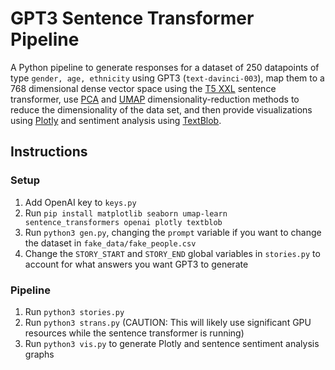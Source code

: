 # GPT3 Sentence Transformer Pipeline
A Python pipeline to generate responses for a dataset of 250 datapoints of type `gender, age, ethnicity` using GPT3 (`text-davinci-003`), map them to a 768 dimensional dense vector space using the [T5 XXL](https://huggingface.co/sentence-transformers/sentence-t5-xxl) sentence transformer, use [PCA](https://en.wikipedia.org/wiki/Principal_component_analysis) and [UMAP](https://umap-learn.readthedocs.io/en/latest/) dimensionality-reduction methods to reduce the dimensionality of the data set, and then provide visualizations using [Plotly](https://github.com/plotly/plotly.py) and sentiment analysis using [TextBlob](https://textblob.readthedocs.io/en/dev/]).

## Instructions 
### Setup
1) Add OpenAI key to `keys.py`
2) Run `pip install matplotlib seaborn umap-learn sentence_transformers openai plotly textblob`
3) Run `python3 gen.py`, changing the `prompt` variable if you want to change the dataset in `fake_data/fake_people.csv`
4) Change the `STORY_START` and `STORY_END` global variables in `stories.py` to account for what answers you want GPT3 to generate

### Pipeline
1) Run `python3 stories.py`
2) Run `python3 strans.py` (CAUTION: This will likely use significant GPU resources while the sentence transformer is running)
3) Run `python3 vis.py` to generate Plotly and sentence sentiment analysis graphs
